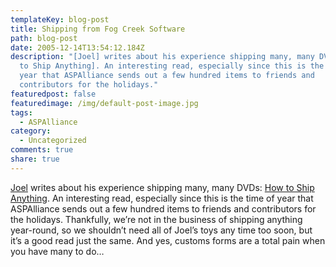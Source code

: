 ```yaml
---
templateKey: blog-post
title: Shipping from Fog Creek Software
path: blog-post
date: 2005-12-14T13:54:12.184Z
description: "[Joel] writes about his experience shipping many, many DVDs: [How
  to Ship Anything]. An interesting read, especially since this is the time of
  year that ASPAlliance sends out a few hundred items to friends and
  contributors for the holidays."
featuredpost: false
featuredimage: /img/default-post-image.jpg
tags:
  - ASPAlliance
category:
  - Uncategorized
comments: true
share: true
---
```

<!--StartFragment-->

[Joel](http://www.joelonsoftware.com/) writes about his experience shipping many, many DVDs: [How to Ship Anything](http://www.joelonsoftware.com/articles/HowToShipAnything.html). An interesting read, especially since this is the time of year that ASPAlliance sends out a few hundred items to friends and contributors for the holidays. Thankfully, we’re not in the business of shipping anything year-round, so we shouldn’t need all of Joel’s toys any time too soon, but it’s a good read just the same. And yes, customs forms are a total pain when you have many to do…

<!--EndFragment-->